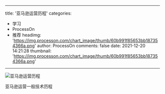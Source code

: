 
---
title: '亚马逊运营历程'
categories: 
 - 学习
 - ProcessOn
 - 推荐
headimg: 'https://img.processon.com/chart_image/thumb/60b991f85653bb187354366a.png'
author: ProcessOn
comments: false
date: 2021-12-20 14:21:28
thumbnail: 'https://img.processon.com/chart_image/thumb/60b991f85653bb187354366a.png'
---

<div>   
<img class="thumb" alt="亚马逊运营历程" src="https://img.processon.com/chart_image/thumb/60b991f85653bb187354366a.png" referrerpolicy="no-referrer">
<p>亚马逊运营一般技术历程</p>  
</div>
            
